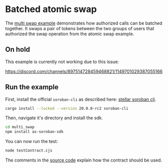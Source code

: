 # Batched atomic swap

The [multi swap example](https://github.com/Soneso/as-soroban-examples/tree/main/multi_swap) demonstrates how authorized calls can be batched together. It swaps a pair of tokens between the two groups of users that authorized the swap operation from the atomic swap example.

## On hold

This example is currently not working due to this issue:

https://discord.com/channels/897514728459468821/1149701029387055166

## Run the example

First, install the official `soroban-cli` as described here: [stellar soroban cli](https://soroban.stellar.org/docs/getting-started/setup).

```sh
cargo install --locked --version 20.0.0-rc2 soroban-cli
```

Then, navigate it's directory and install the sdk.

```sh
cd multi_swap
npm install as-soroban-sdk
```

You can now run the test:

```sh
node testContract.cjs
```

The comments in the [source code](https://github.com/Soneso/as-soroban-examples/tree/main/multi_swap/assembly/index.ts) explain how the contract should be used.